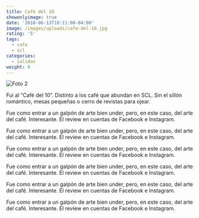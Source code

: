 ```yaml
---
title: Café del 10
showonlyimage: true
date: '2018-06-13T10:11:00-04:00'
image: /images/uploads/cafe-del-10.jpg
rating: '5'
tags:
  - cafe
  - scl
categories:
  - salidas
weight: 0
---
```

![Foto 2](/images/uploads/bcfc18_1.jpg)

Fui al “Café del 10”. Distinto a los café que abundan en SCL. Sin el sillón romántico, mesas pequeñas o cerro de revistas para ojear. 

<!--more-->

Fue como entrar a un galpón de arte bien under, pero, en este caso, del arte del café. Interesante. El review en cuentas de Facebook e Instagram.

Fue como entrar a un galpón de arte bien under, pero, en este caso, del arte del café. Interesante. El review en cuentas de Facebook e Instagram.

Fue como entrar a un galpón de arte bien under, pero, en este caso, del arte del café. Interesante. El review en cuentas de Facebook e Instagram.

Fue como entrar a un galpón de arte bien under, pero, en este caso, del arte del café. Interesante. El review en cuentas de Facebook e Instagram.

Fue como entrar a un galpón de arte bien under, pero, en este caso, del arte del café. Interesante. El review en cuentas de Facebook e Instagram.

Fue como entrar a un galpón de arte bien under, pero, en este caso, del arte del café. Interesante. El review en cuentas de Facebook e Instagram.
